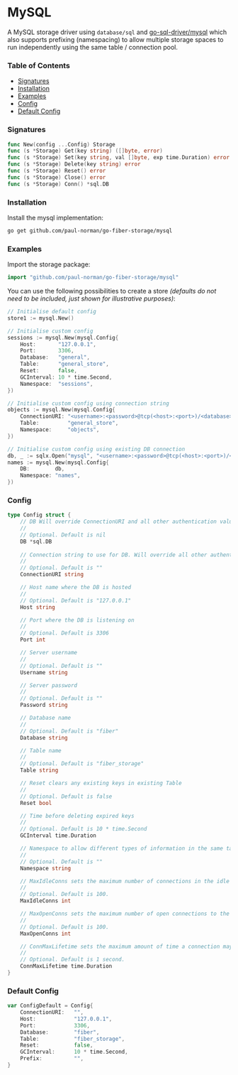 # MySQL

A MySQL storage driver using `database/sql` and [go-sql-driver/mysql](https://github.com/go-sql-driver/mysql) which also supports prefixing (namespacing) to allow multiple storage spaces to run independently using the same table / connection pool.

### Table of Contents

- [Signatures](#signatures)
- [Installation](#installation)
- [Examples](#examples)
- [Config](#config)
- [Default Config](#default-config)

### Signatures

```go
func New(config ...Config) Storage
func (s *Storage) Get(key string) ([]byte, error)
func (s *Storage) Set(key string, val []byte, exp time.Duration) error
func (s *Storage) Delete(key string) error
func (s *Storage) Reset() error
func (s *Storage) Close() error
func (s *Storage) Conn() *sql.DB
```

### Installation

Install the mysql implementation:

```bash
go get github.com/paul-norman/go-fiber-storage/mysql
```

### Examples

Import the storage package:

```go
import "github.com/paul-norman/go-fiber-storage/mysql"
```

You can use the following possibilities to create a store *(defaults do not need to be included, just shown for illustrative purposes)*:

```go
// Initialise default config
store1 := mysql.New()

// Initialise custom config
sessions := mysql.New(mysql.Config{
	Host:       "127.0.0.1",
	Port:       3306,
	Database:   "general",
	Table:      "general_store",
	Reset:      false,
	GCInterval: 10 * time.Second,
	Namespace:  "sessions",
})

// Initialise custom config using connection string
objects := mysql.New(mysql.Config{
	ConnectionURI: "<username>:<password>@tcp(<host>:<port>)/<database>"
	Table:         "general_store",
	Namespace:     "objects",
})

// Initialise custom config using existing DB connection
db, _ := sqlx.Open("mysql", "<username>:<password>@tcp(<host>:<port>)/<database>")
names := mysql.New(mysql.Config{
	DB:        db,
	Namespace: "names",
})
```

### Config

```go
type Config struct {
	// DB Will override ConnectionURI and all other authentication values if used
	//
	// Optional. Default is nil
	DB *sql.DB
	
	// Connection string to use for DB. Will override all other authentication values if used
	//
	// Optional. Default is ""
	ConnectionURI string

	// Host name where the DB is hosted
	//
	// Optional. Default is "127.0.0.1"
	Host string

	// Port where the DB is listening on
	//
	// Optional. Default is 3306
	Port int

	// Server username
	//
	// Optional. Default is ""
	Username string

	// Server password
	//
	// Optional. Default is ""
	Password string

	// Database name
	//
	// Optional. Default is "fiber"
	Database string

	// Table name
	//
	// Optional. Default is "fiber_storage"
	Table string

	// Reset clears any existing keys in existing Table
	//
	// Optional. Default is false
	Reset bool

	// Time before deleting expired keys
	//
	// Optional. Default is 10 * time.Second
	GCInterval time.Duration

	// Namespace to allow different types of information in the same table
	//
	// Optional. Default is ""
	Namespace string

	// MaxIdleConns sets the maximum number of connections in the idle connection pool.
	//
	// Optional. Default is 100.
	MaxIdleConns int

	// MaxOpenConns sets the maximum number of open connections to the database.
	//
	// Optional. Default is 100.
	MaxOpenConns int

	// ConnMaxLifetime sets the maximum amount of time a connection may be reused.
	//
	// Optional. Default is 1 second.
	ConnMaxLifetime time.Duration
}
```

### Default Config

```go
var ConfigDefault = Config{
	ConnectionURI:   "",
	Host:            "127.0.0.1",
	Port:            3306,
	Database:        "fiber",
	Table:           "fiber_storage",
	Reset:           false,
	GCInterval:      10 * time.Second,
	Prefix:          "",
}
```
